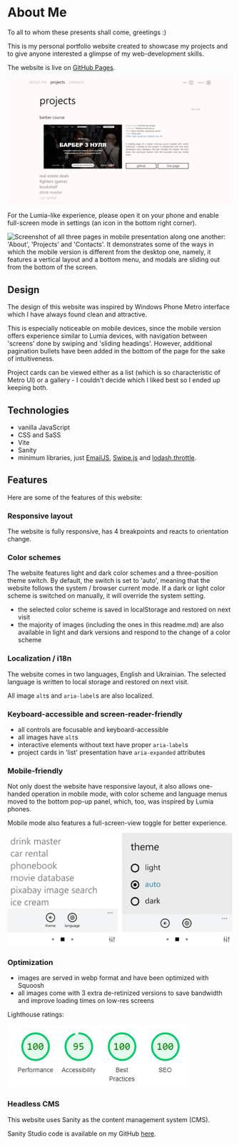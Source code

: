 # About Me

To all to whom these presents shall come, greetings :)

This is my personal portfolio website created to showcase my projects and to
give anyone interested a glimpse of my web-development skills.

The website is live on [GitHub Pages](https://dev0652.github.io/about/).

<picture>
  <source media="(max-width: 767px) and (prefers-color-scheme: light)" srcset="./public/images/readme/mobile/screenshot_light.webp">

   <source media="(max-width: 767px) and (prefers-color-scheme: dark)" srcset="./public/images/readme/mobile/screenshot_dark.webp 2x">

   <source media="(prefers-color-scheme: light)" srcset="./public/images/readme/desktop/screenshot_light_1x.webp 1x, ./public/images/readme/desktop/screenshot_light_2x.webp 2x">

   <source media="(prefers-color-scheme: dark)" srcset="./public/images/readme/desktop/screenshot_dark_1x.webp 1x, ./public/images/readme/desktop/screenshot_dark_2x.webp 2x">

  <img alt="A screenshot of my website's Projects page with the project gallery in list presentation. The first project card is expanded, revealing the live page screenshot, project description and links to its GitHub page and live page." src="./public/images/readme/desktop/screenshot_light_2x.webp">
</picture>

For the Lumia-like experience, please open it on your phone and enable
full-screen mode in settings (an icon in the bottom right corner).

<picture>

   <source media="(prefers-color-scheme: light)" srcset="./public/images/readme/desktop/screenshot_mobile_light_1x.webp 1x, ./public/images/readme/desktop/screenshot_mobile_light_2x.webp 2x">

   <source media="(prefers-color-scheme: dark)" srcset="./public/images/readme/desktop/screenshot_mobile_dark_1x.webp 1x, ./public/images/readme/desktop/screenshot_mobile_dark_2x.webp 2x">

  <img alt="Screenshot of all three pages in mobile presentation along one another: 'About', 'Projects' and 'Contacts'. It demonstrates some of the ways in which the mobile version is different from the desktop one, namely, it features a vertical layout and a bottom menu, and modals are sliding out from the bottom of the screen." src="">
</picture>

## Design

The design of this website was inspired by Windows Phone Metro interface which I
have always found clean and attractive.

This is especially noticeable on mobile devices, since the mobile version offers
experience similar to Lumia devices, with navigation between 'screens' done by
swiping and 'sliding headings'. However, additional pagination bullets have been
added in the bottom of the page for the sake of intuitiveness.

Project cards can be viewed either as a list (which is so characteristic of
Metro UI) or a gallery - I couldn't decide which I liked best so I ended up
keeping both.

## Technologies

- vanilla JavaScript
- CSS and SaSS
- Vite
- Sanity
- minimum libraries, just [EmailJS](https://www.emailjs.com/),
  [Swipe.js](https://github.com/lyfeyaj/swipe) and
  [lodash.throttle](https://www.npmjs.com/package/lodash.throttle).

## Features

Here are some of the features of this website:

### Responsive layout

The website is fully responsive, has 4 breakpoints and reacts to orientation
change.

### Color schemes

The website features light and dark color schemes and a three-position theme
switch. By default, the switch is set to 'auto', meaning that the website
follows the system / browser current mode. If a dark or light color scheme is
switched on manually, it will override the system setting.

- the selected color scheme is saved in localStorage and restored on next visit
- the majority of images (including the ones in this readme.md) are also
  available in light and dark versions and respond to the change of a color
  scheme

### Localization / i18n

The website comes in two languages, English and Ukrainian. The selected language
is written to local storage and restored on next visit.

All image `alt`s and `aria-label`s are also localized.

### Keyboard-accessible and screen-reader-friendly

- all controls are focusable and keyboard-accessible
- all images have `alt`s
- interactive elements without text have proper `aria-label`s
- project cards in 'list' presentation have `aria-expanded` attributes

### Mobile-friendly

Not only doest the website have responsive layout, it also allows one-handed
operation in mobile mode, with color scheme and language menus moved to the
bottom pop-up panel, which, too, was inspired by Lumia phones.

Mobile mode also features a full-screen-view toggle for better experience.

<picture>

   <source media="(prefers-color-scheme: light)" srcset="./public/images/readme/mobile-menu/mobile-menu_light_1x.webp 1x, ./public/images/readme/mobile-menu/mobile-menu_light_2x.webp 2x">

   <source media="(prefers-color-scheme: dark)" srcset="./public/images/readme/mobile-menu/mobile-menu_dark_1x.webp 1x, ./public/images/readme/mobile-menu/mobile-menu_dark_2x.webp 2x">

  <img alt="A screenshot of my website's Projects page with the project gallery in list presentation. The first project card is expanded, revealing the live page screenshot, project description and links to its GitHub page and live page." src="./public/images/readme/mobile-menu/mobile-menu_light_2x.webp">
</picture>

### Optimization

- images are served in webp format and have been optimized with Squoosh
- all images come with 3 extra de-retinized versions to save bandwidth and
  improve loading times on low-res screens

Lighthouse ratings:

<picture>
  <source media="(prefers-color-scheme: light)" srcset="./public/images/readme/lighthouse/lighthouse_light.webp">

   <source media="(prefers-color-scheme: dark)" srcset="./public/images/readme/lighthouse/lighthouse_dark.webp">

  <img alt="A screenshot of my website's Lighthouse report with the following ratings: Performance: 100, Accessibility: 95, Best Practices: 100, SEO: 100." src="./public/images/readme/lighthouse/lighthouse_light.webp">
</picture>

### Headless CMS

This website uses Sanity as the content management system (CMS).

Sanity Studio code is available on my GitHub
[here](https://dev0652.github.io/about/).
